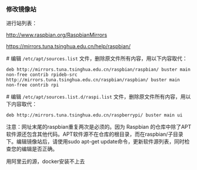 ### 修改镜像站

进行站列表：

http://www.raspbian.org/RaspbianMirrors



https://mirrors.tuna.tsinghua.edu.cn/help/raspbian/

\# 编辑 `/etc/apt/sources.list` 文件，删除原文件所有内容，用以下内容取代：

```shell
deb http://mirrors.tuna.tsinghua.edu.cn/raspbian/raspbian/ buster main non-free contrib rpideb-src http://mirrors.tuna.tsinghua.edu.cn/raspbian/raspbian/ buster main non-free contrib rpi
```


\# 编辑 `/etc/apt/sources.list.d/raspi.list` 文件，删除原文件所有内容，用以下内容取代：

```shell
deb http://mirrors.tuna.tsinghua.edu.cn/raspberrypi/ buster main ui
```

注意：网址末尾的raspbian重复两次是必须的。因为 Raspbian 的仓库中除了APT软件源还包含其他代码。APT软件源不在仓库的根目录，而在raspbian/子目录下。编辑镜像站后，请使用sudo apt-get update命令，更新软件源列表，同时检查您的编辑是否正确。

用阿里云的源，docker安装不上去